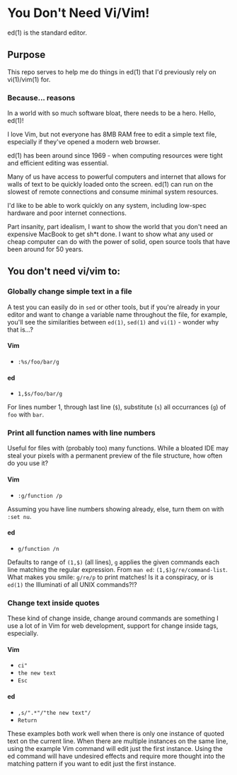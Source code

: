 # You Don't Need Vi/Vim!

ed(1) is the standard editor.

## Purpose

This repo serves to help me do things in ed(1) that I'd previously rely on vi(1)/vim(1) for. 

### Because... reasons

In a world with so much software bloat, there needs to be a hero. Hello, ed(1)!

I love Vim, but not everyone has 8MB RAM free to edit a simple text file, especially if they've opened a modern web browser.

ed(1) has been around since 1969 - when computing resources were tight and efficient editing was essential. 

Many of us have access to powerful computers and internet that allows for walls of text to be quickly loaded onto the screen. ed(1) can run on the slowest of remote connections and consume minimal system resources. 

I'd like to be able to work quickly on any system, including low-spec hardware and poor internet connections.

Part insanity, part idealism, I want to show the world that you don't need an expensive MacBook to get sh*t done. I want to show what any used or cheap computer can do with the power of solid, open source tools that have been around for 50 years.

## You don't need vi/vim to:

### Globally change simple text in a file
A test you can easily do in `sed` or other tools, but if you're already in your editor and want to change a variable name throughout the file, for example, you'll see the similarities between `ed(1)`, `sed(1)` and `vi(1)` - wonder why that is...?

#### Vim

 - `:%s/foo/bar/g`

#### ed

 - `1,$s/foo/bar/g`

For lines number 1, through last line (`$`), substitute (`s`) all occurrances (`g`) of `foo` with `bar`.

### Print all function names with line numbers

Useful for files with (probably too) many functions. While a bloated IDE may steal your pixels with a permanent preview of the file structure, how often do you use it?

#### Vim

 - `:g/function /p`

Assuming you have line numbers showing already, else, turn them on with `:set nu`.

#### ed

 - `g/function /n`

Defaults to range of `(1,$)` (all lines), `g` applies the given commands each line matching the regular expression. From `man ed`: `(1,$)g/re/command-list`. What makes you smile: `g/re/p` to print matches! Is it a conspiracy, or is `ed(1)` the Illuminati of all UNIX commands?!?

### Change text inside quotes

These kind of change inside, change around commands are something I use a lot of in Vim for web development, support for change inside tags, especially.

#### Vim

 - `ci"`
 - `the new text`
 - `Esc`

#### ed

 - `,s/".*"/"the new text"/`
 - `Return`

These examples both work well when there is only one instance of quoted text on the current line. When there are multiple instances on the same line, using the example Vim command will edit just the first instance. Using the ed command will have undesired effects and require more thought into the matching pattern if you want to edit just the first instance.

